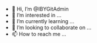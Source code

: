 - 👋 Hi, I’m @IBYGitAdmin
- 👀 I’m interested in ...
- 🌱 I’m currently learning ...
- 💞️ I’m looking to collaborate on ...
- 📫 How to reach me ...

<!---
IBYGitAdmin/IBYGitAdmin is a ✨ special ✨ repository because its `README.md` (this file) appears on your GitHub profile.
You can click the Preview link to take a look at your changes.
--->
